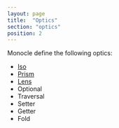```yaml
---
layout: page
title:  "Optics"
section: "optics"
position: 2
---
```


Monocle define the following optics:

-   [Iso](optics/iso.html)
-   [Prism](optics/prism.html)
-   [Lens](optics/lens.html)
-   Optional
-   Traversal
-   Setter
-   Getter
-   Fold